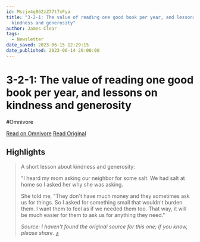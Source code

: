 ```yaml
---
id: Mszjv4gB62zZ77t7xFya
title: "3-2-1: The value of reading one good book per year, and lessons on
  kindness and generosity"
author: James Clear
tags:
  - Newsletter
date_saved: 2023-06-15 12:29:15
date_published: 2023-06-14 20:00:00
---
```


# 3-2-1: The value of reading one good book per year, and lessons on kindness and generosity
#Omnivore

[Read on Omnivore](https://omnivore.app/me/3-2-1-the-value-of-reading-one-good-book-per-year-and-lessons-on-188bfe3c42d)
[Read Original](https://omnivore.app/no_url?q=e257a49e-67b1-46c6-b7ac-83197cc8a2de)

## Highlights

> A short lesson about kindness and generosity: 
> 
> "I heard my mom asking our neighbor for some salt. We had salt at home so I asked her why she was asking. 
> 
> She told me, "They don't have much money and they sometimes ask us for things. So I asked for something small that wouldn't burden them. I want them to feel as if we needed them too. That way, it will be much easier for them to ask us for anything they need." 
> 
> _Source: I haven't found the original source for this one; if you know, please share._ [⤴️](https://omnivore.app/me/3-2-1-the-value-of-reading-one-good-book-per-year-and-lessons-on-188bfe3c42d#3ae53091-e53d-4cc2-b97e-79c914c3aa6a) 

